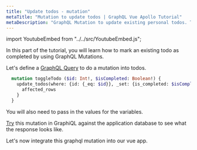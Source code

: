 ```yaml
---
title: "Update todos - mutation"
metaTitle: "Mutation to update todos | GraphQL Vue Apollo Tutorial"
metaDescription: "GraphQL Mutation to update existing personal todos. Try the mutation in GraphiQL, passing the Authorization token to mark a todo as completed"
---
```


import YoutubeEmbed from "../../src/YoutubeEmbed.js";

<YoutubeEmbed link="https://www.youtube.com/embed/JsW81LKWyE8" />

In this part of the tutorial, you will learn how to mark an existing todo as completed by using GraphQL Mutations.

Let's define a [GraphQL Query](https://hasura.io/learn/graphql/intro-graphql/graphql-queries/) to do a mutation into todos.

```graphql
  mutation toggleTodo ($id: Int!, $isCompleted: Boolean!) {
    update_todos(where: {id: {_eq: $id}}, _set: {is_completed: $isCompleted}) {
      affected_rows
    }
  }
```
You will also need to pass in the values for the variables.

[Try](https://hasura.io/learn/graphql/graphiql) this mutation in GraphiQL against the application database to see what the response looks like.

Let's now integrate this graphql mutation into our vue app.
